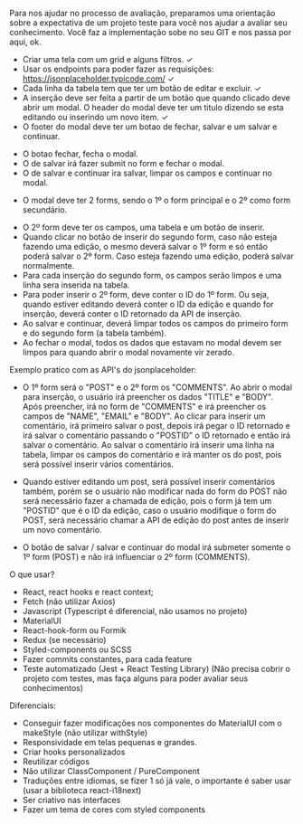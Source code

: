 Para nos ajudar no processo de avaliação, preparamos uma orientação sobre a expectativa de um projeto teste para você nos ajudar a avaliar seu conhecimento. Você faz a implementação sobe no seu GIT e nos passa por aqui, ok.

* Criar uma tela com um grid e alguns filtros.  ✓ 
* Usar os endpoints para poder fazer as requisições: https://jsonplaceholder.typicode.com/  ✓ 
* Cada linha da tabela tem que ter um botão de editar e excluir.  ✓ 
* A inserção deve ser feita a partir de um botão que quando clicado deve abrir um modal. O header do modal deve ter um titulo dizendo se esta editando ou inserindo um novo item. ✓ 
* O footer do modal deve ter um botao de fechar, salvar e um salvar e continuar.
- O botao fechar, fecha o modal.
- O de salvar irá fazer submit no form e fechar o modal.
- O de salvar e continuar ira salvar, limpar os campos e continuar no modal.
* O modal deve ter 2 forms, sendo o 1º o form principal e o 2º como form secundário.
- O 2º form deve ter os campos, uma tabela e um botão de inserir.
- Quando clicar no botão de inserir do segundo form, caso não esteja fazendo uma edição, o mesmo deverá salvar o 1º form e só então poderá salvar o 2º form. Caso esteja fazendo uma edição, poderá salvar normalmente.
- Para cada inserção do segundo form, os campos serão limpos e uma linha sera inserida na tabela.
- Para poder inserir o 2º form, deve conter o ID do 1º form. Ou seja, quando estiver editando deverá conter o ID da edição e quando for inserção, deverá conter o ID retornado da API de inserção.
- Ao salvar e continuar, deverá limpar todos os campos do primeiro form e do segundo form (a tabela também).
- Ao fechar o modal, todos os dados que estavam no modal devem ser limpos para quando abrir o modal novamente vir zerado.

Exemplo pratico com as API's do jsonplaceholder:

* O 1º form será o "POST" e o 2º form os "COMMENTS". Ao abrir o modal para inserção, o usuário irá preencher os dados "TITLE" e "BODY". Após preencher, irá no form de "COMMENTS" e irá preencher os campos de
"NAME", "EMAIL" e "BODY". Ao clicar para inserir um comentário, irá primeiro salvar o post, depois irá pegar o ID retornado e irá salvar o comentário passando o "POSTID" o ID retornado e então irá salvar o comentário.
Ao salvar o comentário irá inserir uma linha na tabela, limpar os campos do comentário e irá manter os do post, pois será possível inserir vários comentários.

* Quando estiver editando um post, será possível inserir comentários também, porém se o usuário não modificar nada do form do POST não será necessário fazer a chamada de edição, pois o form já tem um "POSTID" que é o ID da edição,
caso o usuário modifique o form do POST, será necessário chamar a API de edição do post antes de inserir um novo comentário.

* O botão de salvar / salvar e continuar do modal irá submeter somente o 1º form (POST) e não irá influenciar o 2º form (COMMENTS).

O que usar?
* React, react hooks e react context;
* Fetch (não utilizar Axios)
* Javascript (Typescript é diferencial, não usamos no projeto)
* MaterialUI
* React-hook-form ou Formik
* Redux (se necessário)
* Styled-components ou SCSS
* Fazer commits constantes, para cada feature
* Teste automatizado (Jest + React Testing Library) (Não precisa cobrir o projeto com testes, mas faça alguns para poder avaliar seus conhecimentos)

Diferenciais:
* Conseguir fazer modificações nos componentes do MaterialUI com o makeStyle (não utilizar withStyle)
* Responsividade em telas pequenas e grandes.
* Criar hooks personalizados
* Reutilizar códigos
* Não utilizar ClassComponent / PureComponent
* Traduções entre idiomas, se fizer 1 só já vale, o importante é saber usar (usar a biblioteca react-i18next)
* Ser criativo nas interfaces
* Fazer um tema de cores com styled components